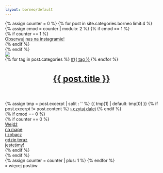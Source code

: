 ```yaml
---
layout: borneo/default
---
```


<div id="posts">
{% assign counter = 0 %}
{% for post in site.categories.borneo limit:4 %}
<div class="new_post">
  {% assign cmod = counter | modulo: 2 %}
  {% if cmod == 1 %}
  <div class="wide spacer">
    {% if counter == 1 %}
      <div id="new_go_to_insta">
      <a href="https://instagram.com/malgosia_and_bartek" target="_blank" title="Obserwuj&nbsp;nas&nbsp;na&nbsp;instagramie!">
        Obserwuj&nbsp;nas&nbsp;na&nbsp;instagramie!
      </a>
      </div>
    {% endif %}
  </div>
  {% endif %}
  <div class="new_post_first" >
    <a href="{{ post.url }}"><img src="/{{ post.img_dir | replace: "SIZE", "full" }}/{{ post.img_hd }}" /></a>
    <div class="tags">
      {% for tag in post.categories %}
      <a href="/lista_postów_z_tagiem">#{{ tag }}</a>
      {% endfor %}
    </div>
    <header class="post-header">
      <a href="{{ post.url }}"><h1 class="post-title">{{ post.title }}</h1></a>
    </header>
    <div id="new_post_excerpt">
      {% assign tmp = post.excerpt | split : '<!--more_start-->' %}
      {{ tmp[1] | default: tmp[0] }}
      {% if post.excerpt != post.content %}
      <span class="more"><a href="{{ post.url }}">&#x203A;&nbsp;czytaj dalej</a></span>
      {% endif %}
    </div>
  </div>
  {% if cmod == 0 %}
  <div class="wide spacer">
    {% if counter == 0 %}
    <div id="new_go_to_map">
      <a href="/{{page.prefix}}/map.html">
        Wejdź<br/>na mapę<br/>i zobacz<br/>gdzie teraz<br/>jesteśmy!
      </a>
    </div>
    {% endif %}
  </div>
  {% endif %}
</div>
{% assign counter = counter | plus: 1 %}
{% endfor %}
</div>
<div id="new_load_more">
<script type="text/javascript">
  var data=null;
  var post_cnt={{ counter }};
  function preloadNextImg() {
    for (i = 0; i < 4 && post_cnt + i < data.length; i++) {
      var post = data[post_cnt + i];
      setTimeout(function() {
                 new Image().src = post.img;
                 }, 100);
    }
  }
  function showPosts() {
    if (data != null) {
      for (i = 0; i < 4 && post_cnt < data.length; i++) {
        console.log(`i: ${i}, post_cnt: ${post_cnt}`);
        var post = data[ post_cnt ];
        //  TODO: enable tags
        post.tag = Array();
        var post_html=`<div class="new_post hidden_post"> ${ post_cnt%2 == 1 ? '<div class="wide spacer"></div>' : '' }
    <div class="new_post_first" >
      <a href="${ post.url }"><img src="/${ post.img }" /></a>
      <!--<div class="tags">
        <a href="/lista_postów_z_tagiem">#${ post.tag }</a>
      </div>-->
      <header class="post-header">
        <a href="${ post.url }"><h1 class="post-title">${ post.title }</h1></a>
      </header>
      <div id="new_post_excerpt">
        ${ post.excerpt }
        ${ post.more ? '<span class="more"><a href="' + post.url + '">&#x203A;&nbsp;czytaj dalej</a></span>' : ''}
      </div>
    </div>
    ${ post_cnt%2 == 0 ? '<div class="wide spacer"></div>' : '' }
  </div>`;

        $('#posts').append(post_html);
        post_cnt += 1;
      }
      $('#posts > div.hidden_post').slideDown("slow", function() {
        $(this).css({display: "flex"});
      });
      if ( post_cnt >= data.length ) {
        $('#new_load_more').slideUp();
      }
      else {
        preloadNextImg();
      }
    }
  }
  function loadMore() {
    if(data == null) {
      setTimeout(loadMore, 100);
      return;
    }
    showPosts();
  }
  $(document).ready(function(){
    if(data == null) {
      $.ajax('/{{page.prefix}}/posts_borneo.json', {
        success: function (json) {
          data = json;
          preloadNextImg();
        }
      });
    }
  })
</script>
<a onclick="javascript:loadMore();">&#x00BB;&nbsp;więcej postów</a>
</div>
